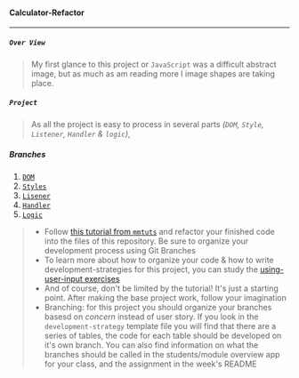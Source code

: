 #### Calculator-Refactor
****
##### `Over View`

> My first glance to this project or `JavaScript` was a difficult abstract image, but as much as am reading more I image shapes are taking place.

##### `Project`

> As all the project is easy to process in several parts *(`DOM`, `Style`, `Listener`, `Handler` & `logic`)*, 

##### Branches

1) [`DOM`](https://github.com/shoaib-zaheer/calculator-refactor/blob/handler/descraptionAll/DOM.md)
2) [`Styles`](https://github.com/shoaib-zaheer/calculator-refactor/blob/handler/descraptionAll/styles.md)
3) [`Lisener`](https://github.com/shoaib-zaheer/calculator-refactor/blob/handler/descraptionAll/Listener.md)
4) [`Handler`](https://github.com/shoaib-zaheer/calculator-refactor/blob/handler/descraptionAll/handler.md)
5) [`Logic`]()


> * Follow [this tutorial from `mmtuts`](https://www.youtube.com/watch?v=qQEYAOPWDzk) and refactor your finished code into the files of this repository.  Be sure to organize your development process using Git Branches
> * To learn more about how to organize your code & how to write development-strategies for this project, you can study the [using-user-input exercises](https://github.com/hackyourfuturebelgium/using-user-input)
> * And of course, don't be limited by the tutorial!  It's just a starting point.  After making the base project work, follow your imagination
> * Branching: for this project you should organize your branches basesd on _concern_ instead of user story.  If you look in the `development-strategy` template file you will find that there are a series of tables, the code for each table should be developed on it's own branch.  You can also find information on what the branches should be called in the students/module overview app for your class, and the assignment in the week's README
